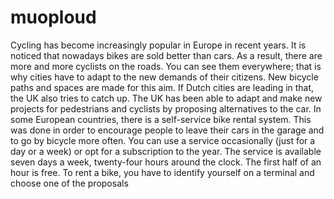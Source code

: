 # muoploud
Cycling has become increasingly popular in Europe in recent years. 
It is noticed that nowadays bikes are sold better than cars. As a result, there are more and more cyclists on the roads. You can see them everywhere; that is why cities have to adapt to the new demands of their citizens. New bicycle paths and spaces are made for this aim. If Dutch cities are leading in that, the UK also tries to catch up. The UK has been able to adapt and make new projects for pedestrians and cyclists by proposing alternatives to the car.
In some European countries, there is a self-service bike rental system.
This was done in order to encourage people to leave their cars in the garage and to go by bicycle more often. 
You can use a service occasionally (just for a day or a week) or opt for a subscription to the year. The service 
is available seven days a week, twenty-four hours around the clock. The first half of an hour is free.
To rent a bike, you have to identify yourself on a terminal and choose one of the proposals
